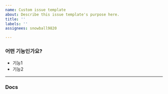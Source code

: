 ```yaml
---
name: Custom issue template
about: Describe this issue template's purpose here.
title: ''
labels: ''
assignees: snowball9820

---
```


### 어떤 기능인가요?
- 기능1
- 기능2

-----
### Docs
